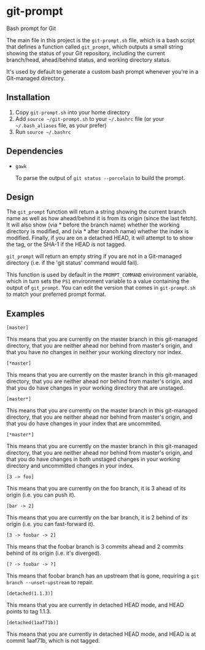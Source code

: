 # git-prompt

Bash prompt for Git

The main file in this project is the ``git-prompt.sh`` file, which is a
bash script that defines a function called ``git_prompt``, which outputs
a small string showing the status of your Git repository, including the
current branch/head, ahead/behind status, and working directory status.

It's used by default to generate a custom bash prompt whenever you're in
a Git-managed directory.

## Installation

1. Copy ``git-prompt.sh`` into your home directory
2. Add ``source ~/git-prompt.sh`` to your ``~/.bashrc`` file (or your
   ``~/.bash_aliases`` file, as your prefer)
3. Run ``source ~/.bashrc``

## Dependencies

- ``gawk``

  To parse the output of ``git status --porcelain`` to build the prompt.

## Design

The ``git_prompt`` function will return a string showing the current branch
name as well as how ahead/behind it is from its origin (since the last fetch).
It will also show (via * before the branch name) whether the working
directory is modified, and (via * after branch name) whether the index
is modified. Finally, if you are on a detached HEAD, it will attempt to
to show the tag, or the SHA-1 if the HEAD is not tagged.

``git_prompt`` will return an empty string if you are not in a Git-managed
directory (i.e. if the 'git status' command would fail).

This function is used by default in the ``PROMPT_COMMAND`` environment
variable, which in turn sets the ``PS1`` environment variable to a value
containing the output of ``git_prompt``.  You can edit the version that
comes in ``git-prompt.sh`` to match your preferred prompt format.

## Examples

``[master]``

This means that you are currently on the master branch in this git-managed
directory, that you are neither ahead nor behind from master's origin,
and that you have no changes in neither your working directory nor index.

``[*master]``

This means that you are currently on the master branch in this git-managed
directory, that you are neither ahead nor behind from master's origin,
and that you do have changes in your working directory that are unstaged.

``[master*]``

This means that you are currently on the master branch in this git-managed
directory, that you are neither ahead nor behind from master's origin,
and that you do have changes in your index that are uncommited.

``[*master*]``

This means that you are currently on the master branch in this git-managed
directory, that you are neither ahead nor behind from master's origin,
and that you do have changes in both unstaged changes in your working
directory and uncommitted changes in your index.

``[3 -> foo]``

This means that you are currently on the foo branch, it is 3 ahead of its
origin (i.e. you can push it).

``[bar -> 2]``

This means that you are currently on the bar branch, it is 2 behind of its
origin (i.e. you can fast-forward it).

``[3 -> foobar -> 2]``

This means that the foobar branch is 3 commits ahead and 2 commits behind
of its origin (i.e. it's diverged).

``[? -> foobar -> ?]``

This means that foobar branch has an upstream that is gone, requiring a
`git branch --unset-upstream` to repair.

``[detached(1.1.3)]``

This means that you are currently in detached HEAD mode, and HEAD points
to tag 1.1.3.

``[detached(1aaf71b)]``

This means that you are currently in detached HEAD mode, and HEAD is at
commit 1aaf71b, which is not tagged.

